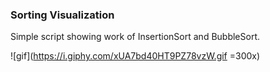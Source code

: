 ### Sorting Visualization

Simple script showing work of InsertionSort and BubbleSort.

![gif](https://i.giphy.com/xUA7bd40HT9PZ78vzW.gif =300x)
